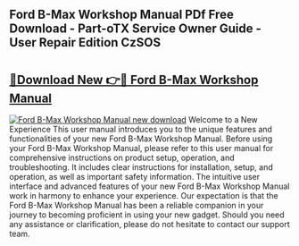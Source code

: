 ## Ford B-Max Workshop Manual PDf Free Download - Part-oTX Service Owner Guide - User Repair Edition CzSOS

# <h2><a href="http://cf12824.oget.top/?id=Ford+B-Max+Workshop+Manual">🔗Download New 👉🔴 Ford B-Max Workshop Manual</a></h2>

[![Ford B-Max Workshop Manual new download](https://i.imgur.com/5g1atiW.png)](http://cf12824.oget.top/?id=Ford+B-Max+Workshop+Manual)
Welcome to a New Experience This user manual introduces you to the unique features and functionalities of your new Ford B-Max Workshop Manual. Before using your Ford B-Max Workshop Manual, please refer to this user manual for comprehensive instructions on product setup, operation, and troubleshooting. It includes clear instructions for installation, setup, and operation, as well as important safety information. The intuitive user interface and advanced features of your new Ford B-Max Workshop Manual work in harmony to enhance your experience. Our expectation is that the Ford B-Max Workshop Manual has been a reliable companion in your journey to becoming proficient in using your new gadget. Should you need any assistance or clarification, please do not hesitate to contact our support team.
